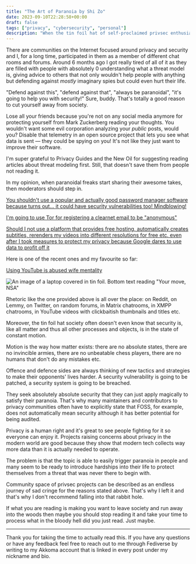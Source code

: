 ```yaml
---
title: "The Art of Paranoia by Shi Zo"
date: 2023-09-10T22:28:58+00:00
draft: false
tags: ["privacy", "cybersecurity", "personal"]
description: "When the tin foil hat of self-proclaimed privsec enthusiasts starts damaging the brain."
---
```


There are communities on the Internet focused around privacy and security and I, for a long time, participated in them as a member of different chat rooms and forums. Around 6 months ago I got really tired of all of it as they are filled with people with absolutely 0 understanding what a threat model is, giving advice to others that not only wouldn't help people with anything but defending against *mostly* imaginary spies but could even hurt their life.

"Defend against this", "defend against that", "always be paranoidal", "it's going to help you with security!" Sure, buddy. That's totally a good reason to cut yourself away from society. 

Lose all your friends because you're not on any social media anymore for protecting yourself from Mark Zuckerberg reading your thoughts. You wouldn't want some evil corporation analyzing your *public* posts, would you? Disable that telemetry in an open source project that lets you see what data is sent — they could be spying on you! It's not like they just want to improve their software.

I'm super grateful to Privacy Guides and the New Oil for suggesting reading articles about threat modeling first. Still, that doesn't save them from people not reading it. 

In my opinion, when paranoidal freaks start sharing their awesome takes, then moderators should step in.

[You shouldn't use a popular and actually good password manager software because turns out... it could have security vulnerabilities too! Mindblowing!](https://discuss.privacyguides.net/t/keepass/11456/5)

[I'm going to use Tor for registering a clearnet email to be "anonymous"](https://discuss.privacyguides.net/t/clearnet-email-that-can-be-registered-via-tor/11572)

[Should I not use a platform that provides free hosting, automatically creates subtitles, rerenders my videos into different resolutions for free etc. even after I took measures to protect my privacy because Google dares to use data to profit off it](https://discuss.privacyguides.net/t/can-we-not-use-youtube/10416)

Here is one of the recent ones and my favourite so far:

[Using YouTube is abused wife mentality](https://beehaw.org/comment/1153733)

![An image of a laptop covered in tin foil. Bottom text reading "Your move, NSA"](https://i.pinimg.com/originals/dd/11/e2/dd11e28eca8c75556a140ff8e7b230d1--hip-hip-fun-time.jpg)

Rhetoric like the one provided above is all over the place: on Reddit, on Lemmy, on Twitter, on random forums, in Matrix chatrooms, in XMPP chatrooms, in YouTube videos with clickbaitish thumbnails and titles etc.

Moreover, the tin foil hat society often doesn't even know that security is, like all matter and thus all other processes and objects, is in the state of constant motion. 

Motion is the way how matter exists: there are no absolute states, there are no invincible armies, there are no unbeatable chess players, there are no humans that don't do any mistakes etc.

Offence and defence sides are always thinking of new tactics and strategies to make their opponents' lives harder. A security vulnerability is going to be patched, a security system is going to be breached.

They seek absolutely absolute security that they can just apply magically to satisfy their paranoia. That's why many maintainers and contributors to privacy communities often have to explicitly state that FOSS, for example, does not automatically mean security although it has better potential for being audited.

Privacy is a human right and it's great to see people fighting for it so everyone can enjoy it. Projects raising concerns about privacy in the modern world are good because they show that modern tech collects way more data than it is actually needed to operate. 

The problem is that the topic is able to easily trigger paranoia in people and many seem to be ready to introduce hardships into their life to protect themselves from a threat that was never there to begin with.

Community space of privsec projects can be described as an endless journey of sad cringe for the reasons stated above. That's why I left it and that's why I don't recommend falling into that rabbit hole.

If what you are reading is making you want to leave society and run away into the woods then maybe you should stop reading it and take your time to process what in the bloody hell did you just read. Just maybe.

***

Thank you for taking the time to actually read this. If you have any questions or have any feedback feel free to reach out to me through Fediverse by writing to my Akkoma account that is linked in every post under my nickname and bio.

